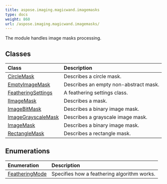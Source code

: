 ```yaml
---
title: aspose.imaging.magicwand.imagemasks
type: docs
weight: 860
url: /aspose.imaging.magicwand.imagemasks/
---
```



The module handles image masks processing.

## **Classes**
| **Class** | **Description** |
| :- | :- |
| [CircleMask](/imaging/python-net/aspose.imaging.magicwand.imagemasks/circlemask/) | Describes a circle mask. |
| [EmptyImageMask](/imaging/python-net/aspose.imaging.magicwand.imagemasks/emptyimagemask/) | Describes an empty non-abstract mask. |
| [FeatheringSettings](/imaging/python-net/aspose.imaging.magicwand.imagemasks/featheringsettings/) | A feathering settings class. |
| [IImageMask](/imaging/python-net/aspose.imaging.magicwand.imagemasks/iimagemask/) | Describes a mask. |
| [ImageBitMask](/imaging/python-net/aspose.imaging.magicwand.imagemasks/imagebitmask/) | Describes a binary image mask. |
| [ImageGrayscaleMask](/imaging/python-net/aspose.imaging.magicwand.imagemasks/imagegrayscalemask/) | Describes a grayscale image mask. |
| [ImageMask](/imaging/python-net/aspose.imaging.magicwand.imagemasks/imagemask/) | Describes a binary image mask. |
| [RectangleMask](/imaging/python-net/aspose.imaging.magicwand.imagemasks/rectanglemask/) | Describes a rectangle mask. |
## **Enumerations**
| **Enumeration** | **Description** |
| :- | :- |
| [FeatheringMode](/imaging/python-net/aspose.imaging.magicwand.imagemasks/featheringmode/) | Specifies how a feathering algorithm works. |
